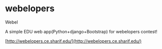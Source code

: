 # webelopers
Webel

A simple EDU web app(Python+django+Bootstrap) for webelopers contest!

[http://webelopers.ce.sharif.edu/](http://webelopers.ce.sharif.edu/)

